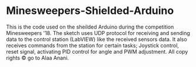# Minesweepers-Shielded-Arduino
This is the code used on the sheilded Arduino during the competition Minesweepers '18. The sketch uses UDP protocol for receiving and sending data to the control station (LabVIEW) like the received sensors data. It also receives commands from the station for certain tasks; Joystick control, reset signal, activating PID control for angle and PWM adjustment. 
All copy rights © go to Alaa Anani.
